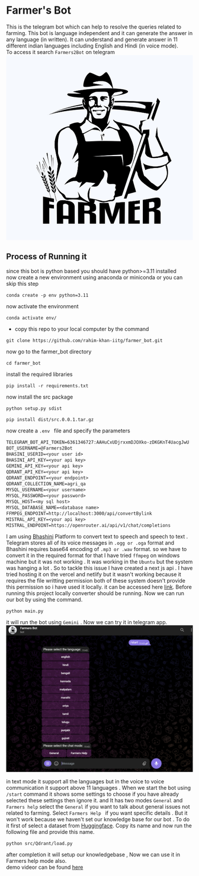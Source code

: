 # Farmer's Bot
This is the telegram bot which can help to resolve the queries related to farming. This bot is language independent and it can generate the answer in any language (in written). It can understand and generate answer in 11 different indian languages including English and Hindi (in voice mode). \
To access it search ```Farmers2Bot``` on telegram![logo](/assets/logo.jpg) 
## Process of Running it

since this bot is python based you should have python>=3.11 installed \
now create a new environment using anaconda or miniconda or you can skip this step
```
conda create -p env python=3.11

```
now activate the environment

```
conda activate env/

```
- copy this repo to your local computer by the command 
```
git clone https://github.com/rahim-khan-iitg/farmer_bot.git

```
now go to the farmer_bot directory
```
cd farmer_bot

```
install the required libraries

```
pip install -r requirements.txt

```
now install the src package

```
python setup.py sdist

```
```
pip install dist/src.0.0.1.tar.gz

```
now create a ```.env ``` file and specify the parameters

```
TELEGRAM_BOT_API_TOKEN=6361346727:AAHuCxUDjrxxmDJOXko-zDKGKnT4UacgJwU
BOT_USERNAME=@Farmers2Bot
BHASINI_USERID=<your user id>
BHASINI_API_KEY=<your api key>
GEMINI_API_KEY=<your api key>
QDRANT_API_KEY=<your api key>
QDRANT_ENDPOINT=<your endpoint>
QDRANT_COLLECTION_NAME=agri_qa  
MYSQL_USERNAME=<your username>
MYSQL_PASSWORD=<your password>
MYSQL_HOST=<my sql host>
MYSQL_DATABASE_NAME=<database name>
FFMPEG_ENDPOINT=http://localhost:3000/api/convertBylink
MISTRAL_API_KEY=<your api key>
MISTRAL_ENDPOINT=https://openrouter.ai/api/v1/chat/completions

```
I am using [Bhashini](https://bhashini.gov.in/ulca/user/register) Platform to convert text to speech and speech to text . \
Telegram stores all of its voice messages in ```.ogg or .oga``` format and Bhashini requires base64 encoding of  ```.mp3 or .wav``` format. so we have to convert it in the required format for that I have tried ```ffmpeg``` on windows machine but it was not working . It was working in the ```Ubuntu``` but the system was hanging a lot . So to tackle this issue I have created a next js api .  I have tried hosting it on the vercel and netlify but it wasn't working because it requires the file writting permission both of these system doesn't provide this permission so i have used it locally. it can be accessed here [link](https://github.com/rahim-khan-iitg/my-audio-converter.git). Before running this project locally converter should be running.
Now we can run our bot by using the command.
```
python main.py

```
it will run the bot using ```Gemini``` . Now we can try it in telegram app.
![Alt text](image.png)

in text mode it support all the languages but in the voice to voice communication it support above 11 languages . When we start the bot using ``` /start ``` command it shows some settings to choose if you have already selected these settings then ignore it. and It has two modes ``` General ``` and ``` Farmers help``` select the ```General``` if you want to talk about  general issues not related to farming. Select ```Farmers Help ``` if you want specific details . But it won't work because we haven't set our knowledge base for our bot . To do it first of select a dataset from [Huggingface](http://huggingface.co/). Copy its name and now run the following file and provide this name.
```
python src/Qdrant/load.py 

```
after completion it will setup our knowledgebase , Now we can use it in Farmers help mode also. \
demo videor can be found [here](https://1drv.ms/v/s!AkYWRzSbA_aUny88pkv1jO6sbCPf?e=J2sUpo)
